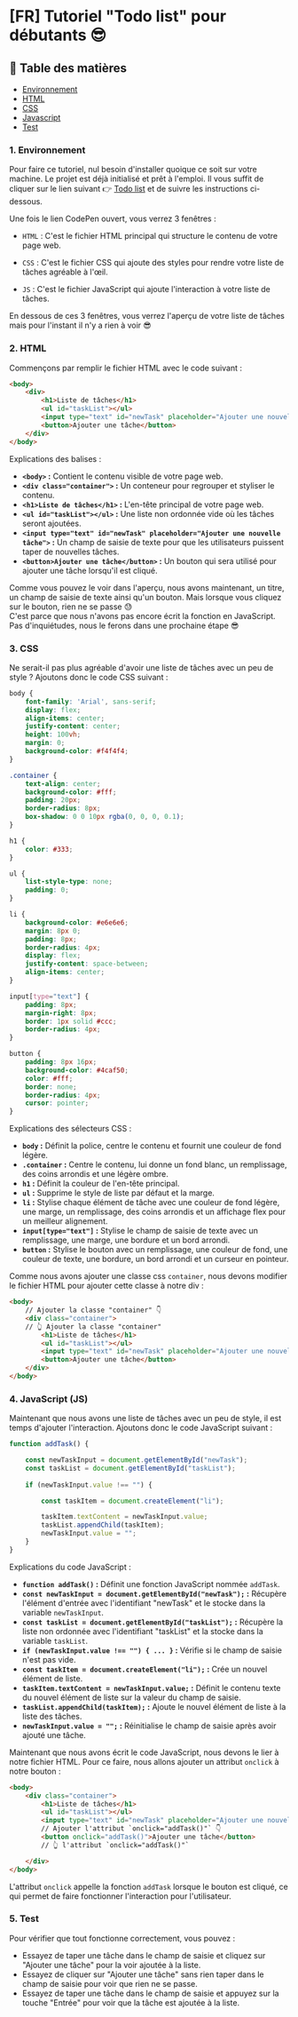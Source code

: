# [FR] Tutoriel "Todo list" pour débutants 😎

## 📝 Table des matières

- [Environnement](#1-environnement)
- [HTML](#2-html)
- [CSS](#3-css)
- [Javascript](#4-javascript-js)
- [Test](#5-test)

### **1. Environnement**

Pour faire ce tutoriel, nul besoin d'installer quoique ce soit sur votre machine. Le projet est déjà initialisé et prêt à l'emploi. Il vous suffit de cliquer sur le lien suivant 👉 [Todo list](https://codepen.io/sophieparraguez-bib/pen/JjzyJwz) et de suivre les instructions ci-dessous.

Une fois le lien CodePen ouvert, vous verrez 3 fenêtres :

- `HTML` : C'est le fichier HTML principal qui structure le contenu de votre page web.

- `CSS` : C'est le fichier CSS qui ajoute des styles pour rendre votre liste de tâches agréable à l'œil.

- `JS` : C'est le fichier JavaScript qui ajoute l'interaction à votre liste de tâches.

En dessous de ces 3 fenêtres, vous verrez l'aperçu de votre liste de tâches mais pour l'instant il n'y a rien à voir 😎

### **2. HTML**

Commençons par remplir le fichier HTML avec le code suivant :

```html
<body>
    <div>
        <h1>Liste de tâches</h1>
        <ul id="taskList"></ul>
        <input type="text" id="newTask" placeholder="Ajouter une nouvelle tâche">
        <button>Ajouter une tâche</button>
    </div>    
</body>
```

Explications des balises :

- **`<body>` :** Contient le contenu visible de votre page web.
- **`<div class="container">` :** Un conteneur pour regrouper et styliser le contenu.
- **`<h1>Liste de tâches</h1>` :** L'en-tête principal de votre page web.
- **`<ul id="taskList"></ul>` :** Une liste non ordonnée vide où les tâches seront ajoutées.
- **`<input type="text" id="newTask" placeholder="Ajouter une nouvelle tâche">` :** Un champ de saisie de texte pour que les utilisateurs puissent taper de nouvelles tâches.
- **`<button>Ajouter une tâche</button>` :** Un bouton qui sera utilisé pour ajouter une tâche lorsqu'il est cliqué.

Comme vous pouvez le voir dans l'aperçu, nous avons maintenant, un titre, un champ de saisie de texte ainsi qu'un bouton.
Mais lorsque vous cliquez sur le bouton, rien ne se passe 😓  
C'est parce que nous n'avons pas encore écrit la fonction en JavaScript. Pas d'inquiétudes, nous le ferons dans une prochaine étape 😎

### **3. CSS**

Ne serait-il pas plus agréable d'avoir une liste de tâches avec un peu de style ? Ajoutons donc le code CSS suivant :

```css
body {
    font-family: 'Arial', sans-serif;
    display: flex;
    align-items: center;
    justify-content: center;
    height: 100vh;
    margin: 0;
    background-color: #f4f4f4;
}

.container {
    text-align: center;
    background-color: #fff;
    padding: 20px;
    border-radius: 8px;
    box-shadow: 0 0 10px rgba(0, 0, 0, 0.1);
}

h1 {
    color: #333;
}

ul {
    list-style-type: none;
    padding: 0;
}

li {
    background-color: #e6e6e6;
    margin: 8px 0;
    padding: 8px;
    border-radius: 4px;
    display: flex;
    justify-content: space-between;
    align-items: center;
}

input[type="text"] {
    padding: 8px;
    margin-right: 8px;
    border: 1px solid #ccc;
    border-radius: 4px;
}

button {
    padding: 8px 16px;
    background-color: #4caf50;
    color: #fff;
    border: none;
    border-radius: 4px;
    cursor: pointer;
}
```

Explications des sélecteurs CSS :

- **`body` :** Définit la police, centre le contenu et fournit une couleur de fond légère.
- **`.container` :** Centre le contenu, lui donne un fond blanc, un remplissage, des coins arrondis et une légère ombre.
- **`h1` :** Définit la couleur de l'en-tête principal.
- **`ul` :** Supprime le style de liste par défaut et la marge.
- **`li` :** Stylise chaque élément de tâche avec une couleur de fond légère, une marge, un remplissage, des coins arrondis et un affichage flex pour un meilleur alignement.
- **`input[type="text"]` :** Stylise le champ de saisie de texte avec un remplissage, une marge, une bordure et un bord arrondi.
- **`button` :** Stylise le bouton avec un remplissage, une couleur de fond, une couleur de texte, une bordure, un bord arrondi et un curseur en pointeur.

Comme nous avons ajouter une classe css `container`, nous devons modifier le fichier HTML pour ajouter cette classe à notre div :

```html
<body>
    // Ajouter la classe "container" 👇
    <div class="container">
    // 👆 Ajouter la classe "container" 
        <h1>Liste de tâches</h1>
        <ul id="taskList"></ul>
        <input type="text" id="newTask" placeholder="Ajouter une nouvelle tâche">
        <button>Ajouter une tâche</button>
    </div>    
</body>
```

### **4. JavaScript (JS)**

Maintenant que nous avons une liste de tâches avec un peu de style, il est temps d'ajouter l'interaction. Ajoutons donc le code JavaScript suivant :

```javascript
function addTask() {

    const newTaskInput = document.getElementById("newTask");
    const taskList = document.getElementById("taskList");
    
    if (newTaskInput.value !== "") {

        const taskItem = document.createElement("li");

        taskItem.textContent = newTaskInput.value;
        taskList.appendChild(taskItem);
        newTaskInput.value = "";
    }
}
```

Explications du code JavaScript :

- **`function addTask()` :** Définit une fonction JavaScript nommée `addTask`.
- **`const newTaskInput = document.getElementById("newTask");` :** Récupère l'élément d'entrée avec l'identifiant "newTask" et le stocke dans la variable `newTaskInput`.
- **`const taskList = document.getElementById("taskList");` :** Récupère la liste non ordonnée avec l'identifiant "taskList" et la stocke dans la variable `taskList`.
- **`if (newTaskInput.value !== "") { ... }` :** Vérifie si le champ de saisie n'est pas vide.
- **`const taskItem = document.createElement("li");` :** Crée un nouvel élément de liste.
- **`taskItem.textContent = newTaskInput.value;` :** Définit le contenu texte du nouvel élément de liste sur la valeur du champ de saisie.
- **`taskList.appendChild(taskItem);` :** Ajoute le nouvel élément de liste à la liste des tâches.
- **`newTaskInput.value = "";` :** Réinitialise le champ de saisie après avoir ajouté une tâche.

Maintenant que nous avons écrit le code JavaScript, nous devons le lier à notre fichier HTML. Pour ce faire, nous allons ajouter un attribut `onclick` à notre bouton :

```html
<body>
    <div class="container">
        <h1>Liste de tâches</h1>
        <ul id="taskList"></ul>
        <input type="text" id="newTask" placeholder="Ajouter une nouvelle tâche">
        // Ajouter l'attribut `onclick="addTask()"` 👇    
        <button onclick="addTask()">Ajouter une tâche</button>
        // 👆 l'attribut `onclick="addTask()"`

    </div>    
</body>
```

L'attribut `onclick` appelle la fonction `addTask` lorsque le bouton est cliqué, ce qui permet de faire fonctionner l'interaction pour l'utilisateur.

### **5. Test**

Pour vérifier que tout fonctionne correctement, vous pouvez :

- Essayez de taper une tâche dans le champ de saisie et cliquez sur "Ajouter une tâche" pour la voir ajoutée à la liste.
- Essayez de cliquer sur "Ajouter une tâche" sans rien taper dans le champ de saisie pour voir que rien ne se passe.
- Essayez de taper une tâche dans le champ de saisie et appuyez sur la touche "Entrée" pour voir que la tâche est ajoutée à la liste.